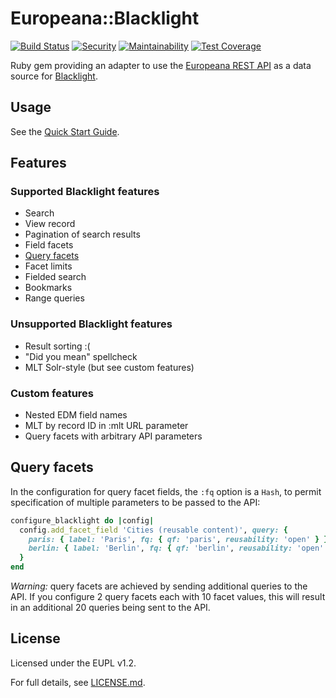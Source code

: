 # Europeana::Blacklight

[![Build Status](https://travis-ci.org/europeana/europeana-blacklight.svg?branch=master)](https://travis-ci.org/europeana/europeana-blacklight) [![Security](https://hakiri.io/github/europeana/europeana-blacklight/master.svg)](https://hakiri.io/github/europeana/europeana-blacklight/master) [![Maintainability](https://api.codeclimate.com/v1/badges/9ca73f2805dce1de01b6/maintainability)](https://codeclimate.com/github/europeana/europeana-blacklight/maintainability) [![Test Coverage](https://api.codeclimate.com/v1/badges/9ca73f2805dce1de01b6/test_coverage)](https://codeclimate.com/github/europeana/europeana-blacklight/test_coverage)

Ruby gem providing an adapter to use the
[Europeana REST API](http://labs.europeana.eu/api/introduction/) as a data
source for [Blacklight](http://projectblacklight.org/).

## Usage

See the [Quick Start Guide](QUICKSTART.md).

## Features

### Supported Blacklight features

* Search
* View record
* Pagination of search results
* Field facets
* [Query facets](#query-facets)
* Facet limits
* Fielded search
* Bookmarks
* Range queries

### Unsupported Blacklight features

* Result sorting :(
* "Did you mean" spellcheck
* MLT Solr-style (but see custom features)

### Custom features

* Nested EDM field names
* MLT by record ID in :mlt URL parameter
* Query facets with arbitrary API parameters

## Query facets

In the configuration for query facet fields, the `:fq` option is a `Hash`, to
permit specification of multiple parameters to be passed to the API:

```ruby
configure_blacklight do |config|
  config.add_facet_field 'Cities (reusable content)', query: {
    paris: { label: 'Paris', fq: { qf: 'paris', reusability: 'open' } },
    berlin: { label: 'Berlin', fq: { qf: 'berlin', reusability: 'open' } }
  }
end
```

*Warning:* query facets are achieved by sending additional queries to the
API. If you configure 2 query facets each with 10 facet values, this will result
in an additional 20 queries being sent to the API.

## License

Licensed under the EUPL v1.2.

For full details, see [LICENSE.md](LICENSE.md).
